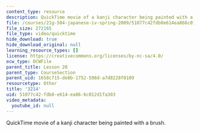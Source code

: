 ```yaml
---
content_type: resource
description: QuickTime movie of a kanji character being painted with a brush.
file: /courses/21g-504-japanese-iv-spring-2009/51077c42fdb0e614ea866c012d1fa303_3214.mov
file_size: 272165
file_type: video/quicktime
hide_download: true
hide_download_original: null
learning_resource_types: []
license: https://creativecommons.org/licenses/by-nc-sa/4.0/
ocw_type: OCWFile
parent_title: Lesson 20
parent_type: CourseSection
parent_uid: 1658c715-de8b-1752-598d-a7d8228f0109
resourcetype: Other
title: '3214'
uid: 51077c42-fdb0-e614-ea86-6c012d1fa303
video_metadata:
  youtube_id: null
---
```

QuickTime movie of a kanji character being painted with a brush.
